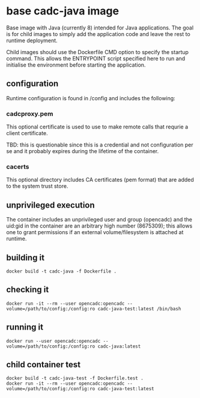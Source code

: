 # base cadc-java image

Base image with Java (currently 8) intended for Java applications. The goal is for child 
images to simply add the application code and leave the rest to runtime deployment.

Child images should use the  Dockerfile CMD option to specify the startup command. This allows
the ENTRYPOINT script specified here to run and initialise the environment before starting the
application.

## configuration

Runtime configuration is found in /config and includes the following:

### cadcproxy.pem

This optional certificate is used to use to make remote calls that requrie a client certificate.

TBD: this is questionable since this is a credential and not configuration per se and it probably expires 
during the lifetime of the container.

### cacerts

This optional directory includes CA certificates (pem format) that are added to the system trust store.

## unprivileged execution

The container includes an unprivileged user and group (opencadc) and the uid:gid in the container are an
arbitrary high number (8675309); this allows one to grant permissions if an external volume/filesystem 
is attached at runtime.

## building it
```
docker build -t cadc-java -f Dockerfile .
```

## checking it
```
docker run -it --rm --user opencadc:opencadc --volume=/path/to/config:/config:ro cadc-java-test:latest /bin/bash
```

## running it
```
docker run --user opencadc:opencadc --volume=/path/to/config:/config:ro cadc-java:latest
```

## child container test
```
docker build -t cadc-java-test -f Dockerfile.test .
docker run -it --rm --user opencadc:opencadc --volume=/path/to/config:/config:ro cadc-java-test:latest
```

